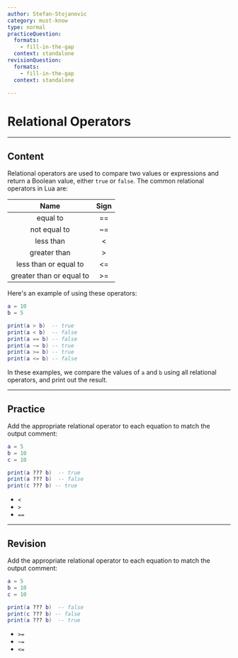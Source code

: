 ```yaml
---
author: Stefan-Stojanovic
category: must-know
type: normal
practiceQuestion:
  formats:
    - fill-in-the-gap
  context: standalone
revisionQuestion:
  formats:
    - fill-in-the-gap
  context: standalone

---
```


# Relational Operators

---
## Content


Relational operators are used to compare two values or expressions and return a Boolean value, either `true` or `false`. The common relational operators in Lua are:

|           Name           | Sign |
|:------------------------:|:----:|
|         equal to         |  ==  |
|       not equal to       |  ~=  |
|         less than        |   <  |
|       greater than       |   >  |
|   less than or equal to  |  <=  |
| greater than or equal to |  >=  |

Here's an example of using these operators:
```lua
a = 10
b = 5

print(a > b)  -- true 
print(a < b)  -- false
print(a == b) -- false
print(a ~= b) -- true 
print(a >= b) -- true
print(a <= b) -- false
```

In these examples, we compare the values of `a` and `b` using all relational operators, and print out the result.

---
## Practice

Add the appropriate relational operator to each equation to match the output comment:
```lua
a = 5
b = 10
c = 10

print(a ??? b)  -- true 
print(a ??? b)  -- false
print(c ??? b) -- true
```

- `<`
- `>`
- `==`


---
## Revision

Add the appropriate relational operator to each equation to match the output comment:
```lua
a = 5
b = 10
c = 10

print(a ??? b)  -- false
print(c ??? b) -- false
print(a ??? b)  -- true 
```


- `>=`
- `~=`
- `<=`
